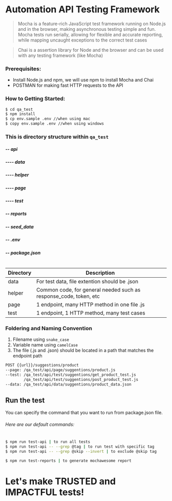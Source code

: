 # Automation API Testing Framework

> Mocha is a feature-rich JavaScript test framework running on Node.js and in the browser, making asynchronous testing simple and fun. Mocha tests run serially, allowing for flexible and accurate reporting, while mapping uncaught exceptions to the correct test cases

> Chai is a assertion library for Node and the browser and can be used with any testing framework (like Mocha)

### Prerequisites:

-   Install Node.js and npm, we will use npm to install Mocha and Chai
-   POSTMAN for making fast HTTP requests to the API

### How to Getting Started:

```sh
$ cd qa_test
$ npm install
$ cp env.sample .env //when using mac
$ copy env.sample .env //when using windows
```

### This is directory structure within `qa_test`

##### -- api

##### ---- data

##### ---- helper

##### ---- page

##### ---- test

##### -- reports

##### -- seed_data

##### -- .env

##### -- package.json

#

#

| Directory | Description                                                       |
| --------- | ----------------------------------------------------------------- |
| data      | For test data, file extention should be .json                     |
| helper    | Common code, for general needed such as response_code, token, etc |
| page      | 1 endpoint, many HTTP method in one file .js                      |
| test      | 1 endpoint, 1 HTTP method, many test cases                        |

### Foldering and Naming Convention

1. Filename using `snake_case`
2. Variable name using `camelCase`
3. The file (.js and .json) should be located in a path that matches the endpoint path

```sh
POST {{url}}/suggestions/product
--page: /qa_test/api/page/suggentions/product.js
--test: /qa_test/api/test/suggentions/get_product_test.js
        /qa_test/api/test/suggentions/post_product_test.js
--data: /qa_test/api/data/suggentions/product_data.json
```

## Run the test

You can specify the command that you want to run from package.json file.

###### Here are our default commands:

#

```sh
$ npm run test-api | to run all tests
$ npm run test-api -- --grep @tag | to run test with specific tag
$ npm run test-api -- --grep @skip --invert | to exclude @skip tag

$ npm run test-reports | to generate mochawesome report
```

# Let's make TRUSTED and IMPACTFUL tests!
